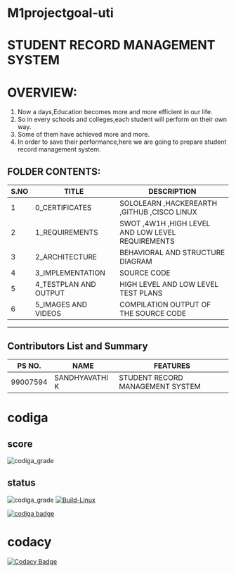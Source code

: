 # M1projectgoal-uti
# STUDENT RECORD MANAGEMENT SYSTEM
# OVERVIEW:
1. Now a days,Education becomes more and more efficient in our life.
2. So in every schools and colleges,each student will perform on their own way.
3. Some of them have achieved more and more.
4. In order to save their performance,here we are going to prepare student record management system.



## FOLDER CONTENTS:
| S.NO |TITLE|DESCRIPTION
|--|--|--|
|  1|0_CERTIFICATES  |SOLOLEARN ,HACKEREARTH ,GITHUB ,CISCO LINUX|
|2|1_REQUIREMENTS|SWOT ,4W1H ,HIGH LEVEL AND LOW LEVEL REQUIREMENTS|
|3|2_ARCHITECTURE|BEHAVIORAL AND STRUCTURE DIAGRAM|
|4|3_IMPLEMENTATION| SOURCE CODE|
|5|4_TESTPLAN AND OUTPUT|HIGH LEVEL AND LOW LEVEL TEST PLANS|
|6|5_IMAGES AND VIDEOS|COMPILATION OUTPUT OF THE SOURCE CODE|
_____________________
## Contributors List and Summary

PS NO. |  NAME  |    FEATURES    |
-------|---------|----------------|
99007594 |SANDHYAVATHI K | STUDENT RECORD MANAGEMENT SYSTEM|

 # codiga 
 
 ## score
 
![codiga_grade](https://api.codiga.io/project/31280/score/svg)

## status
![codiga_grade](https://api.codiga.io/project/31280/status/svg)
[![Build-Linux](https://github.com/Sandhyavathi08/M1_Studentrecord_Utility/actions/workflows/Build-Linux.yml/badge.svg)](https://github.com/Sandhyavathi08/M1_Studentrecord_Utility/actions/workflows/Build-Linux.yml)

<a href="https://app.codiga.io/public/user/github/Sandhyavathi08">
   <img src="https://api.codiga.io/public/badge/user/github/Sandhyavathi08?style=light" alt="codiga badge" />
</a>



# codacy 

[![Codacy Badge](https://app.codacy.com/project/badge/Grade/0e43b3b54d0347f7b598b48fc4fe37f1)](https://www.codacy.com/gh/Sandhyavathi08/M1_Studentrecord_Utility/dashboard?utm_source=github.com&amp;utm_medium=referral&amp;utm_content=Sandhyavathi08/M1_Studentrecord_Utility&amp;utm_campaign=Badge_Grade)

